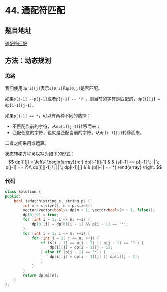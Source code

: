 # 44. 通配符匹配

## 题目地址

[ 通配符匹配](https://leetcode-cn.com/problems/wildcard-matching/)

## 方法：动态规划

### 思路

我们使用`dp[i][j]`表示`s[0,i]`和`p[0,j]`是否匹配。

如果`s[i-1] --p[j-1]`或者`p[j-1] -- '?'`，则当前的字符是匹配的，`dp[i][j] = dp[i-1][j-1]`。

如果`p[j-1] == *`，可以有两种不同的选择：

* 不匹配当前的字符，从`dp[i][j-1]`转移而来；
* 匹配任意的字符，也就是匹配当前的字符，从`dp[i-1][j]`转移而来。

二者之间采用或运算。

状态转移方程可以写为如下的形式：
$$
dp[i][j] = \left\{
\begin{array}{rcl}
dp[i-1][j-1]       &      & {s[i-1] == p[j-1] \; || \; p[j-1] == ?}\\
dp[i][j-1] \; || \; dp[i-1][j]  &      & {p[j-1] == *}
\end{array} \right.
$$


### 代码

```C++
class Solution {
public:
    bool isMatch(string s, string p) {
        int m = s.size(), n = p.size();
        vector<vector<bool>> dp(m + 1, vector<bool>(n + 1, false));
        dp[0][0] = true;
        for (int i = 1; i <= n; ++i) {
            dp[0][i] = dp[0][i - 1] && p[i - 1] == '*';
        }
        for (int i = 1; i <= m; ++i) {
            for (int j = 1; j <= n; ++j) {
                if (s[i - 1] == p[j - 1] || p[j - 1] == '?') {
                    dp[i][j] = dp[i - 1][j - 1];
                } else if (p[j - 1] == '*') {
                    dp[i][j] = dp[i - 1][j] || dp[i][j - 1];
                }
            }
        }
        return dp[m][n];
    }
};
```

